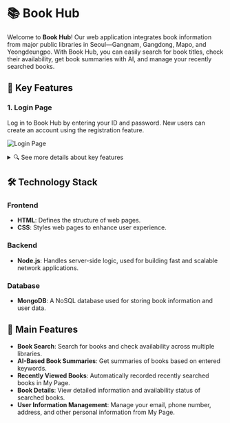 # 📚 Book Hub

Welcome to **Book Hub**! Our web application integrates book information from major public libraries in Seoul—Gangnam, Gangdong, Mapo, and Yeongdeungpo. With Book Hub, you can easily search for book titles, check their availability, get book summaries with AI, and manage your recently searched books.

## 🚀 Key Features

### 1. Login Page
Log in to Book Hub by entering your ID and password. New users can create an account using the registration feature.

![Login Page](https://github.com/user-attachments/assets/dbccc93f-f268-4531-9c39-c388ad6b5522)

<details>
  <summary>🔍 See more details about key features</summary>

  ### 2. AI-Powered Book Recommendations and Summaries
  Book Hub uses AI to recommend books based on the keywords you provide and offers summaries of those books.

  ![AI Recommendations](https://github.com/user-attachments/assets/093bf5f8-30cf-44a6-a13f-22af9841d9d0)

  ### 3. Recently Added and Popular Books
  Explore recently added books and the latest popular books in the libraries. Keep up with the freshest and most trending reads!

  ![Recently Added Books](https://github.com/user-attachments/assets/de86651e-918c-41c5-9a22-12c55c921df2)
  ![Popular Books](https://github.com/user-attachments/assets/18ddd00c-26dd-46f3-ac0d-1a4c5553dc47)

  ### 4. Book Details
  Get detailed information about specific books, including availability status across various libraries. Easily locate and check the status of your books.

  ![Book Details](https://github.com/user-attachments/assets/d44341ea-d64d-4190-88f4-0113a8f20ad5)

  ### 5. My Page
  Manage your personal information and view your recently searched books. Update personal details and keep track of your reading history.

  ![My Page](https://github.com/user-attachments/assets/7b9fa1a0-3a25-482d-a9ee-b27a68e023b0)

  ### 6. Information Management
  Update your email, phone number, address, and other personal information on My Page to ensure your details are always current.

  ![Information Management](https://github.com/user-attachments/assets/38623ea0-5feb-4569-84cd-ccad59dca583)

</details>

## 🛠️ Technology Stack

### Frontend
- **HTML**: Defines the structure of web pages.
- **CSS**: Styles web pages to enhance user experience.

### Backend
- **Node.js**: Handles server-side logic, used for building fast and scalable network applications.

### Database
- **MongoDB**: A NoSQL database used for storing book information and user data.

## 🌟 Main Features
- **Book Search**: Search for books and check availability across multiple libraries.
- **AI-Based Book Summaries**: Get summaries of books based on entered keywords.
- **Recently Viewed Books**: Automatically recorded recently searched books in My Page.
- **Book Details**: View detailed information and availability status of searched books.
- **User Information Management**: Manage your email, phone number, address, and other personal information from My Page.

